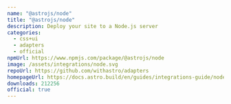 ```yaml
---
name: "@astrojs/node"
title: "@astrojs/node"
description: Deploy your site to a Node.js server
categories:
  - css+ui
  - adapters
  - official
npmUrl: https://www.npmjs.com/package/@astrojs/node
image: /assets/integrations/node.svg
repoUrl: https://github.com/withastro/adapters
homepageUrl: https://docs.astro.build/en/guides/integrations-guide/node/
downloads: 212256
official: true
---
```

